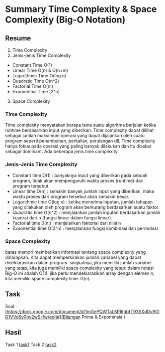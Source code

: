 # Summary Time Complexity & Space Complexity (Big-O Notation)

## Resume
1. Time Complexity
2. Jenis-jenis Time Complexity
- Constant Time O(1)
- Linear Time O(n) & O(n+m)
- Logarithmic Time O(log n)
- Quadratic Time O(n^2)
- Factorial Time O(n!)
- Exponential Time (2^n)
3. Space Complexity


### Time Complexity
Time complexity menyatakan berapa lama suatu algoritma berjalan ketika runtime berdasarkan input yang diberikan. Time complexity dapat dilihat sebagai jumlah maksimum operasi yang dapat dijalankan oleh suatu program seperti penambahan, perkalian, perulangan dll. Time complexity hanya fokus pada operasi yang paling banyak dilakukan dan itu disebut sebagai dominant. Ada beberapa jenis time complexity

### Jenis-Jenis Time Complexity
- Constant time O(1) : banyaknya input yang diberikan pada sebuah program, tidak akan mempengaruhi waktu proses (runtime) dari program tersebut.
- Linear time O(n) : semakin banyak jumlah input yang diberikan, maka waktu proses dari program tersebut akan semakin besar.
- Logarithmic time O(log n) : ketika menerima inputan, jumlah tahapan yang dilakukan oleh program akan berkurang berdasarkan suatu faktor.
- Quadratic time O(n^2) : menjalankan jumlah inputan berdasarkan jumlah kuadrat dari n (fungsi linear dalam fungsi linear).
- Factorial time 0(n!) : menjalankan faktorial dari nilai n
- Exponential time O(2^n) : menjalankan fungsi kombinasi dan permutasi

### Space Complexity
batas memori memberikan informasi tentang space complexity yang diharapkan. Kita dapat memperkirakan jumlah variabel yang dapat dideklarasikan dalam program. singkatnya, jika memiliki jumlah variabel yang tetap, kita juga memiliki space complexity yang tetap: dalam notasi Big-O ini adalah O(1). jika perlu mendeklarasikan array dengan elemen n, kita memiliki space complexity linier O(n).

## Task
Soal : [https://docs.google.com/document/d/1mGePQWTaLMRitgbfT93SXdDy9GlD1VVd6y0hv2wS-fw/edit#](Bilangan Prima & Exponensial)

## Hasil
Task 1 [task1](./praktikum/task1.java)
Task 2 [task2](./praktikum/task2.java)
